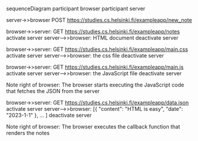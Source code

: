 sequenceDiagram
participant browser
participant server

server->>browser POST https://studies.cs.helsinki.fi/exampleapp/new_note

browser->>server: GET https://studies.cs.helsinki.fi/exampleapp/notes
    activate server
    server-->>browser: HTML document
    deactivate server

browser->>server: GET https://studies.cs.helsinki.fi/exampleapp/main.css
    activate server
    server-->>browser: the css file
    deactivate server

browser->>server: GET https://studies.cs.helsinki.fi/exampleapp/main.js
    activate server
    server-->>browser: the JavaScript file
    deactivate server

Note right of browser: The browser starts executing the JavaScript code that fetches the JSON from the server


browser->>server: GET https://studies.cs.helsinki.fi/exampleapp/data.json
    activate server
    server-->>browser: [{ "content": "HTML is easy", "date": "2023-1-1" }, ... ]
    deactivate server

Note right of browser: The browser executes the callback function that renders the notes

